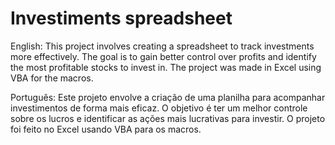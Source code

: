# Investiments spreadsheet 

English:
This project involves creating a spreadsheet to track investments more effectively. The goal is to gain better control over profits and identify the most profitable stocks to invest in. The project was made in Excel using VBA for the macros.

Português:
Este projeto envolve a criação de uma planilha para acompanhar investimentos de forma mais eficaz. O objetivo é ter um melhor controle sobre os lucros e identificar as ações mais lucrativas para investir. O projeto foi feito no Excel usando VBA para os macros.
